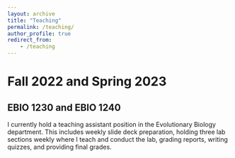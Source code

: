 ```yaml
---
layout: archive
title: "Teaching"
permalink: /teaching/
author_profile: true
redirect_from: 
    - /teaching
---
```

Fall 2022 and Spring 2023
====
## EBIO 1230 and EBIO 1240
I currently hold a teaching assistant position in the Evolutionary Biology department. This includes weekly slide deck preparation, holding three lab sections weekly where I teach and conduct the lab, grading reports, writing quizzes, and providing final grades.
